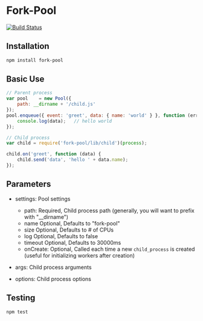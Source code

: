 # Fork-Pool

[![Build Status](https://secure.travis-ci.org/thisandagain/fork-pool.png?branch=master)](http://travis-ci.org/thisandagain/fork-pool)

## Installation

```bash
npm install fork-pool
```

## Basic Use

```javascript
// Parent process
var pool    = new Pool({
    path: __dirname + '/child.js'
});
pool.enqueue({ event: 'greet', data: { name: 'world' } }, function (err, data) {
    console.log(data);   // hello world
});
```

```javascript
// Child process
var child = require('fork-pool/lib/child')(process);

child.on('greet', function (data) {
    child.send('data', 'hello ' + data.name);
});
```

## Parameters

- settings: Pool settings
    - path: Required, Child process path (generally, you will want to prefix with "__dirname")
    - name Optional, Defaults to "fork-pool"
    - size Optional, Defaults to # of CPUs
    - log Optional, Defaults to false
    - timeout Optional, Defaults to 30000ms
    - onCreate: Optional, Called each time a new `child_process` is created (useful for initializing workers after creation)

- args: Child process arguments
- options: Child process options

## Testing

```bash
npm test
```
